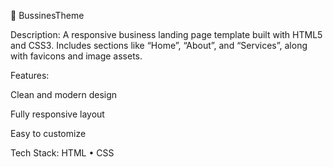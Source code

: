 🏢 BussinesTheme

Description:
A responsive business landing page template built with HTML5 and CSS3. Includes sections like “Home”, “About”, and “Services”, along with favicons and image assets.

Features:

Clean and modern design

Fully responsive layout

Easy to customize

Tech Stack:
HTML • CSS
